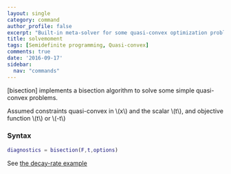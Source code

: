 ```yaml
---
layout: single
category: command
author_profile: false
excerpt: "Built-in meta-solver for some quasi-convex optimization problems"
title: solvemoment
tags: [Semidefinite programming, Quasi-convex]
comments: true
date: '2016-09-17'
sidebar:
  nav: "commands"
---
```


[bisection] implements a bisection algorithm to solve some simple quasi-convex problems.

Assumed constraints quasi-convex in \\(x\\) and the scalar \\(t\\), and objective function \\(t\\) or \\(-t\\)
### Syntax

````matlab
diagnostics = bisection(F,t,options)
````

See [the decay-rate example](/eamples/decayrate) 

